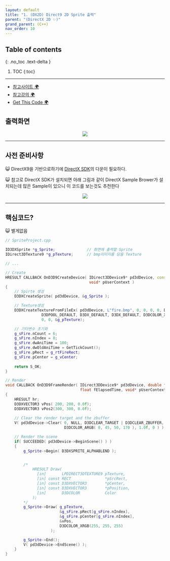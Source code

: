 ```yaml
---
layout: default
title: "1. (DX2D) Direct9 2D Sprite 출력"
parent: "(DirectX 2D ✨)"
grand_parent: (C++)
nav_order: 10
---
```


## Table of contents
{: .no_toc .text-delta }

1. TOC
{:toc}

---

* [참고사이트 🌍](https://8bitscoding.github.io/dxd/2d-game/)
* [참고강의 🌍](https://www.youtube.com/watch?v=u_DNr8eBhxw&list=PLOKPEzlY4JKSZLgY_jH4danTYinRKIPz1&index=70)
* [Get This Code 🌍](https://github.com/EasyCoding-7/DirectXExamples/tree/main/D9_2D_Sprite_Tutorial)

## 출력화면

<p align="center">
  <img src="https://taehyungs-programming-blog.github.io/blog/assets/images/cpp/directx/directx2d-1-2.gif"/>
</p>

---

## 사전 준비사항

😺 DirectX9을 기반으로하기에 [DirectX SDK](https://www.microsoft.com/en-us/download/details.aspx?id=6812)의 다운이 필요하다.

😺 참고로 DirectX SDK가 설치되면 아래 그림과 같이 DirectX Sample Brower가 설치되는데 많은 Sample이 있으니 이 코드를 보는것도 추천한다

<p align="center">
  <img src="https://taehyungs-programming-blog.github.io/blog/assets/images/cpp/directx/directx2d-1-1.png"/>
</p>

---

## 핵심코드?

😺 별게없음

```cpp
// SpriteProject.cpp

ID3DXSprite *g_Sprite;              // 화면에 출력할 Sprite
IDirect3DTexture9 *g_pTexture;      // bmp이미지를 담을 Texture

// ...

// Create
HRESULT CALLBACK OnD3D9CreateDevice( IDirect3DDevice9* pd3dDevice, const D3DSURFACE_DESC* pBackBufferSurfaceDesc,
                                     void* pUserContext )
{
    // Spirte 생성
	D3DXCreateSprite( pd3dDevice, &g_Sprite );

    // Texture생성
	D3DXCreateTextureFromFileEx( pd3dDevice, L"fire.bmp", 0, 0, 0, 0, D3DFMT_UNKNOWN, 
				D3DPOOL_DEFAULT, D3DX_DEFAULT, D3DX_DEFAULT, D3DCOLOR_XRGB(0, 0, 0), 
				0, 0, &g_pTexture);

    // 기타변수 초기화
	g_sFire.nCount = 6;
	g_sFire.nIndex = 0;
	g_sFire.dwAniTime = 100;
	g_sFire.dwOldAniTime = GetTickCount();
	g_sFire.pRect = g_rtFireRect;
	g_sFire.pCenter = g_vCenter;
	
    return S_OK;
}

// Render
void CALLBACK OnD3D9FrameRender( IDirect3DDevice9* pd3dDevice, double fTime, 
	                             float fElapsedTime, void* pUserContext )
{
    HRESULT hr;	
	D3DXVECTOR3 vPos( 200, 200, 0.0f);
    D3DXVECTOR3 vPos2(300, 300, 0.0f);
	
    // Clear the render target and the zbuffer 
    V( pd3dDevice->Clear( 0, NULL, D3DCLEAR_TARGET | D3DCLEAR_ZBUFFER, 
		                  D3DCOLOR_ARGB( 0, 45, 50, 170 ), 1.0f, 0 ) );

    // Render the scene
    if( SUCCEEDED( pd3dDevice->BeginScene() ) )
    {		
		g_Sprite->Begin( D3DXSPRITE_ALPHABLEND );


        /*
            HRESULT Draw(
              [in]       LPDIRECT3DTEXTURE9 pTexture,
              [in] const RECT               *pSrcRect,
              [in] const D3DXVECTOR3        *pCenter,
              [in] const D3DXVECTOR3        *pPosition,
              [in]       D3DCOLOR           Color
            );
        */
		g_Sprite->Draw( g_pTexture, 
                        &g_sFire.pRect[g_sFire.nIndex], 
					    &g_sFire.pCenter[g_sFire.nIndex], 
                        &vPos, 
					    D3DCOLOR_XRGB(255, 255, 255)
                    );

		g_Sprite->End();
        V( pd3dDevice->EndScene() );
    }
}
```